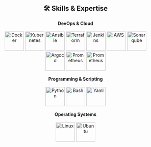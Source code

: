 <h2 align="center">🛠️ Skills & Expertise</h2>

<p align="center">
  <b>DevOps & Cloud</b><br><br>
  <img src="https://cdn.jsdelivr.net/gh/devicons/devicon/icons/docker/docker-original.svg" alt="Docker" width="60" height="60"/>
  <img src="https://cdn.jsdelivr.net/gh/devicons/devicon/icons/kubernetes/kubernetes-original.svg" alt="Kubernetes" width="60" height="60"/>
  <img src="https://cdn.jsdelivr.net/gh/devicons/devicon/icons/ansible/ansible-original.svg" alt="Ansible" width="60" height="60"/>
  <img src="https://cdn.jsdelivr.net/gh/devicons/devicon/icons/terraform/terraform-original.svg" alt="Terraform" width="60" height="60"/>
  <img src="https://cdn.jsdelivr.net/gh/devicons/devicon/icons/jenkins/jenkins-original.svg" alt="Jenkins" width="60" height="60"/>
  <img src="https://cdn.jsdelivr.net/gh/devicons/devicon@latest/icons/amazonwebservices/amazonwebservices-original-wordmark.svg" alt="AWS" width="60" height="60"/>
  <img src="https://cdn.jsdelivr.net/gh/devicons/devicon/icons/sonarqube/sonarqube-original.svg" alt="Sonarqube" width="60" height="60"/>
  <img src="https://cdn.jsdelivr.net/gh/devicons/devicon/icons/argocd/argocd-original.svg" alt="Argocd" width="60" height="60"/>
  <img src="https://cdn.jsdelivr.net/gh/devicons/devicon/icons/prometheus/prometheus-original.svg" alt="Prometheus" width="60" height="60"/>
  <img src="https://cdn.jsdelivr.net/gh/devicons/devicon/icons/grafana/grafana-original.svg" alt="Prometheus" width="60" height="60"/>
  
</p>

<p align="center">
  <b>Programming & Scripting</b><br><br>
  <img src="https://cdn.jsdelivr.net/gh/devicons/devicon@latest/icons/python/python-original.svg" alt="Python" width="60" height="60"/>
  <img src="https://cdn.jsdelivr.net/gh/devicons/devicon@latest/icons/powershell/powershell-plain.svg" alt="Bash" width="60" height="60"/>
  <img src="https://cdn.jsdelivr.net/gh/devicons/devicon@latest/icons/yaml/yaml-original.svg" alt="Yaml" width="60" height="60"/>
</p>

<p align="center">
  <b>Operating Systems</b><br><br>
  <img src="https://cdn.jsdelivr.net/gh/devicons/devicon@latest/icons/linux/linux-original.svg" alt="Linux" width="60" height="60"/>
  <img src="https://cdn.jsdelivr.net/gh/devicons/devicon@latest/icons/ubuntu/ubuntu-original.svg" alt="Ubuntu" width="60" height="60"/>
</p>
